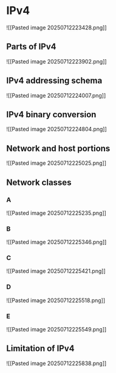 # IPv4
![[Pasted image 20250712223428.png]]
## Parts of IPv4
![[Pasted image 20250712223902.png]]
## IPv4 addressing schema
![[Pasted image 20250712224007.png]]
## IPv4 binary conversion
![[Pasted image 20250712224804.png]]
## Network and host portions
![[Pasted image 20250712225025.png]]
## Network classes
### A
![[Pasted image 20250712225235.png]]
### B
![[Pasted image 20250712225346.png]]
### C
![[Pasted image 20250712225421.png]]
### D
![[Pasted image 20250712225518.png]]
### E
![[Pasted image 20250712225549.png]]
## Limitation of IPv4
![[Pasted image 20250712225838.png]]